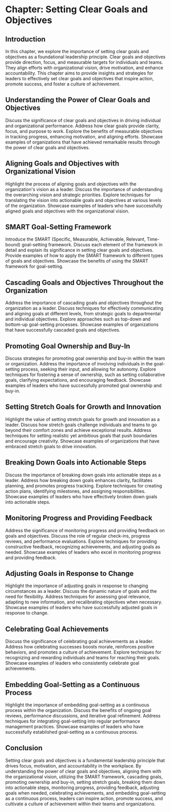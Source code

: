Chapter: Setting Clear Goals and Objectives
===========================================

Introduction
------------

In this chapter, we explore the importance of setting clear goals and objectives as a foundational leadership principle. Clear goals and objectives provide direction, focus, and measurable targets for individuals and teams. They align efforts with organizational vision, drive motivation, and enhance accountability. This chapter aims to provide insights and strategies for leaders to effectively set clear goals and objectives that inspire action, promote success, and foster a culture of achievement.

Understanding the Power of Clear Goals and Objectives
-----------------------------------------------------

Discuss the significance of clear goals and objectives in driving individual and organizational performance. Address how clear goals provide clarity, focus, and purpose to work. Explore the benefits of measurable objectives in tracking progress, enhancing motivation, and aligning efforts. Showcase examples of organizations that have achieved remarkable results through the power of clear goals and objectives.

Aligning Goals and Objectives with Organizational Vision
--------------------------------------------------------

Highlight the process of aligning goals and objectives with the organization's vision as a leader. Discuss the importance of understanding the overarching vision and strategic priorities. Explore techniques for translating the vision into actionable goals and objectives at various levels of the organization. Showcase examples of leaders who have successfully aligned goals and objectives with the organizational vision.

SMART Goal-Setting Framework
----------------------------

Introduce the SMART (Specific, Measurable, Achievable, Relevant, Time-bound) goal-setting framework. Discuss each element of the framework in detail and explain its significance in setting clear goals and objectives. Provide examples of how to apply the SMART framework to different types of goals and objectives. Showcase the benefits of using the SMART framework for goal-setting.

Cascading Goals and Objectives Throughout the Organization
----------------------------------------------------------

Address the importance of cascading goals and objectives throughout the organization as a leader. Discuss techniques for effectively communicating and aligning goals at different levels, from strategic goals to departmental and individual objectives. Explore approaches such as top-down and bottom-up goal-setting processes. Showcase examples of organizations that have successfully cascaded goals and objectives.

Promoting Goal Ownership and Buy-In
-----------------------------------

Discuss strategies for promoting goal ownership and buy-in within the team or organization. Address the importance of involving individuals in the goal-setting process, seeking their input, and allowing for autonomy. Explore techniques for fostering a sense of ownership, such as setting collaborative goals, clarifying expectations, and encouraging feedback. Showcase examples of leaders who have successfully promoted goal ownership and buy-in.

Setting Stretch Goals for Growth and Innovation
-----------------------------------------------

Highlight the value of setting stretch goals for growth and innovation as a leader. Discuss how stretch goals challenge individuals and teams to go beyond their comfort zones and achieve exceptional results. Address techniques for setting realistic yet ambitious goals that push boundaries and encourage creativity. Showcase examples of organizations that have embraced stretch goals to drive innovation.

Breaking Down Goals into Actionable Steps
-----------------------------------------

Discuss the importance of breaking down goals into actionable steps as a leader. Address how breaking down goals enhances clarity, facilitates planning, and promotes progress tracking. Explore techniques for creating action plans, identifying milestones, and assigning responsibilities. Showcase examples of leaders who have effectively broken down goals into actionable steps.

Monitoring Progress and Providing Feedback
------------------------------------------

Address the significance of monitoring progress and providing feedback on goals and objectives. Discuss the role of regular check-ins, progress reviews, and performance evaluations. Explore techniques for providing constructive feedback, recognizing achievements, and adjusting goals as needed. Showcase examples of leaders who excel in monitoring progress and providing feedback.

Adjusting Goals in Response to Change
-------------------------------------

Highlight the importance of adjusting goals in response to changing circumstances as a leader. Discuss the dynamic nature of goals and the need for flexibility. Address techniques for assessing goal relevance, adapting to new information, and recalibrating objectives when necessary. Showcase examples of leaders who have successfully adjusted goals in response to change.

Celebrating Goal Achievements
-----------------------------

Discuss the significance of celebrating goal achievements as a leader. Address how celebrating successes boosts morale, reinforces positive behaviors, and promotes a culture of achievement. Explore techniques for recognizing and rewarding individuals and teams for reaching their goals. Showcase examples of leaders who consistently celebrate goal achievements.

Embedding Goal-Setting as a Continuous Process
----------------------------------------------

Highlight the importance of embedding goal-setting as a continuous process within the organization. Discuss the benefits of ongoing goal reviews, performance discussions, and iterative goal refinement. Address techniques for integrating goal-setting into regular performance management practices. Showcase examples of leaders who have successfully established goal-setting as a continuous process.

Conclusion
----------

Setting clear goals and objectives is a fundamental leadership principle that drives focus, motivation, and accountability in the workplace. By understanding the power of clear goals and objectives, aligning them with the organizational vision, utilizing the SMART framework, cascading goals, promoting ownership and buy-in, setting stretch goals, breaking them down into actionable steps, monitoring progress, providing feedback, adjusting goals when needed, celebrating achievements, and embedding goal-setting as a continuous process, leaders can inspire action, promote success, and cultivate a culture of achievement within their teams and organizations.
